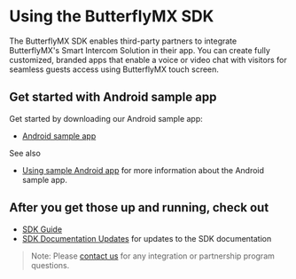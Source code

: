 # Using the ButterflyMX SDK

The ButterflyMX SDK enables third-party partners to integrate ButterflyMX's Smart Intercom Solution in their app. You can create fully customized, branded apps that enable a voice or video chat with visitors for seamless guests access using ButterflyMX touch screen.

## Get started with Android sample app
Get started by downloading our Android sample app:
* [Android sample app](https://github.com/runslikebutter/android-demo-app)

See also

* [Using sample Android app](https://github.com/runslikebutter/android-demo-app/wiki/Use-the-Sample-App) for more information about the Android sample app.

## After you get those up and running, check out

* [SDK Guide](https://github.com/runslikebutter/android-demo-app/wiki/Getting-Started)
* [SDK Documentation Updates](https://github.com/runslikebutter/android-demo-app/wiki/ButterflyMX-Android-SDK-Documentation-Updates) for updates to the SDK documentation

> Note: Please [contact us](mailto:support@butterflymx.com) for any integration or partnership program questions.
